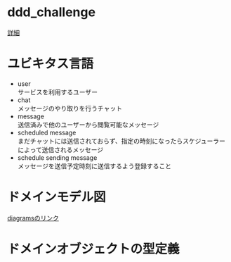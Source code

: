 # ddd_challenge
[詳細](https://chatwork.connpass.com/event/263334
)

# ユビキタス言語 
- user  
サービスを利用するユーザー
- chat  
メッセージのやり取りを行うチャット
- message  
送信済みで他のユーザーから閲覧可能なメッセージ
- scheduled message  
まだチャットには送信されておらず、指定の時刻になったらスケジューラーによって送信されるメッセージ
- schedule sending message  
メッセージを送信予定時刻に送信するよう登録すること

# ドメインモデル図
[diagramsのリンク](https://drive.google.com/file/d/1RRtEIXxGXNl_dkC8ilsaZBkRqGEwHCfz/view?usp=sharing)

# ドメインオブジェクトの型定義